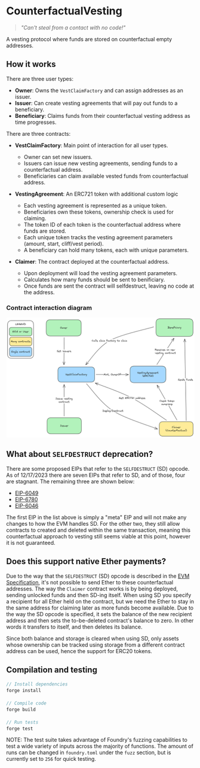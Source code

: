 # CounterfactualVesting

> _"Can't steal from a contact with no code!"_

A vesting protocol where funds are stored on counterfactual empty addresses.

## How it works

There are three user types: 

- **Owner**: Owns the `VestClaimFactory` and can assign addresses as an issuer.
- **Issuer**: Can create vesting agreements that will pay out funds to a beneficiary.
- **Beneficiary**: Claims funds from their counterfactual vesting address as time progresses.

There are three contracts:

- **VestClaimFactory**: Main point of interaction for all user types.

    - Owner can set new issuers.
    - Issuers can issue new vesting agreements, sending funds to a counterfactual address.
    - Beneficiaries can claim available vested funds from counterfactual address.

- **VestingAgreement**: An ERC721 token with additional custom logic
    - Each vesting agreement is represented as a unique token.
    - Beneficiaries own these tokens, ownership check is used for claiming.
    - The token ID of each token is the counterfactual address where funds are stored.
    - Each unique token tracks the vesting agreement parameters (amount, start, cliff/vest period).
    - A beneficiary can hold many tokens, each with unique parameters.
    

- **Claimer**: The contract deployed at the counterfactual address.
    - Upon deployment will load the vesting agreement parameters.
    - Calculates how many funds should be sent to benificiary.
    - Once funds are sent the contract will selfdestruct, leaving no code at the address.

### Contract interaction diagram

![SVG Image](./assets/protocol-overview.png)

## What about `SELFDESTRUCT` deprecation?

There are some proposed EIPs that refer to the `SELFDESTRUCT` (SD) opcode. As of 12/17/2023 there are seven EIPs that refer to SD, and of those, four are stagnant. The remaining three are shown below:
- [EIP-6049](https://eips.ethereum.org/EIPS/eip-6049)
- [EIP-6780](https://eips.ethereum.org/EIPS/eip-6780)
- [EIP-6046](https://eips.ethereum.org/EIPS/eip-6046)

The first EIP in the list above is simply a "meta" EIP and will not make any changes to how the EVM handles SD. For the other two, they still allow contracts to created and deleted within the same transaction, meaning this counterfactual approach to vesting still seems viable at this point, however it is not guaranteed.

## Does this support native Ether payments?

Due to the way that the `SELFDESTRUCT` (SD) opcode is described in the [EVM Specification](https://ethereum.github.io/execution-specs/autoapi/ethereum/shanghai/vm/instructions/system/index.html#selfdestruct), it's not possible to send Ether to these counterfactual addresses. The way the `Claimer` contract works is by being deployed, sending unlocked funds and then SD-ing itself. When using SD you specify a recipient for all Ether held on the contract, but we need the Ether to stay in the same address for claiming later as more funds become available. Due to the way the SD opcode is specified, it sets the balance of the new recipient address and then sets the to-be-deleted contract's balance to zero. In other words it transfers to itself, and then deletes its balance.

Since both balance and storage is cleared when using SD, only assets whose ownership can be tracked using storage from a different contract address can be used, hence the support for ERC20 tokens.

## Compilation and testing

```rust
// Install dependencies
forge install

// Compile code
forge build

// Run tests
forge test
```

NOTE: The test suite takes advantage of Foundry's fuzzing capabilities to test a wide variety of inputs across the majority of functions. The amount of runs can be changed in `foundry.toml` under the `fuzz` section, but is currently set to `256` for quick testing.
